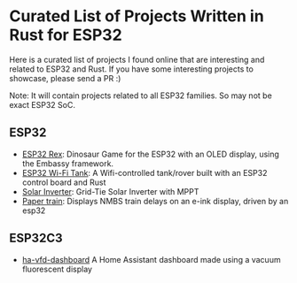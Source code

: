 # Curated List of Projects Written in Rust for ESP32

Here is a curated list of projects I found online that are interesting and related to ESP32 and Rust.  If you have some interesting projects to showcase, please send a PR :)

Note: It will contain projects related to all ESP32 families. So may not be exact ESP32 SoC.

## ESP32
- [ESP32 Rex](https://github.com/implferris/esp32-rex): Dinosaur Game for the ESP32 with an OLED display, using the Embassy framework.
- [ESP32 Wi-Fi Tank](https://github.com/jamesmcm/esp32_wifi_tank): A Wifi-controlled tank/rover built with an ESP32 control board and Rust
- [Solar Inverter](https://github.com/Orange-Murker/solar_inverter): Grid-Tie Solar Inverter with MPPT
- [Paper train](https://github.com/vhdirk/papertrain): Displays NMBS train delays on an e-ink display, driven by an esp32


## ESP32C3
- [ha-vfd-dashboard](https://github.com/Orange-Murker/ha-vfd-dashboard/) A Home Assistant dashboard made using a vacuum fluorescent display
